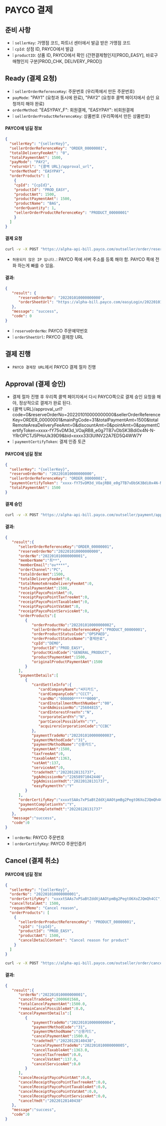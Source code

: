 # PAYCO 결제
## 준비 사항
* ❕ `sellerKey`: 가맹점 코드, 파트너 센터에서 발급 받은 가맹점 코드
* ❕ `cpId`: 상점 ID, PAYCO에서 발급
* ❕ `productID`: 상품 ID, PAYCO에서 확인 (간편결제형인지[PROD_EASY], 바로구매형인지 구분[PROD_CHK, DELIVERY_PROD])

## Ready (결제 요청)
* ❕ `sellerOrderReferenceKey`: 주문번호 (우리쪽에서 만든 주문번호)
* `payMode`: "PAY1" (요청과 동시에 완료), "PAY2" (요청후 콜백 페이지에서 승인 요청까지 해야 완료)
* `orderMethod`: "EASYPAY_F": 회원결제, "EASYPAY": 비회원결제
* ❕ `sellerOrderProductReferenceKey`: 상품번호 (우리쪽에서 만든 상품번호)
#### PAYCO에 넘길 정보
```json
{
  "sellerKey": "{sellerKey}",
  "sellerOrderReferenceKey": "ORDER_00000001",
  "totalDeliveryFeeAmt": "0",
  "totalPaymentAmt": 1500,
  "payMode": "PAY2",
  "returnUrl": "{콜백 URL}/approval_url",
  "orderMethod": "EASYPAY",
  "orderProducts": [
    {
    "cpId": "{cpId}",
    "productId": "PROD_EASY",
    "productAmt": 1500,
    "productPaymentAmt": 1500,
    "productName": "BAG",
    "orderQuantity": 1,
    "sellerOrderProductReferenceKey": "PRODUCT_00000001"
    }
  ]
}
```
#### 결제 요청
```sh
curl -v -X POST "https://alpha-api-bill.payco.com/outseller/order/reserve" -H "Content-Type: application/json" -d "{\"sellerKey\": \"DEMO\", \"sellerOrderReferenceKey\": \"ORDER_00000001\", \"totalPaymentAmt\": 1500, \"payMode\": \"PAY2\", \"returnUrl\": \"http://localhost:8080/api/v1/paycopay/approval_url\", \"orderMethod\": \"EASYPAY\", \"orderProducts\": [{\"cpId\": \"DEMO\", \"productId\": \"PROD_EASY\", \"productAmt\": 1500, \"productPaymentAmt\": 1500, \"productName\": \"BAG\", \"orderQuantity\": 1, \"sellerOrderProductReferenceKey\": \"PRODUCT_00000001\"}]}"
```
* `허용되지 않은 IP 입니다.`: PAYCO 쪽에 서버 주소를 등록 해야 함. PAYCO 쪽에 전화 하는게 빠를 수 있음.

#### 결과:
```json
{
   "result": {
      "reserveOrderNo": "202201010000000000",
      "orderSheetUrl": "https://alpha-bill.payco.com/easyLogin/202201010000000000"
   },
   "message": "success",
   "code": 0
}
```
* ❕ `reserveOrderNo`: PAYCO 주문예약번호
* ❕ `orderSheetUrl`: PAYCO 결제창 URL

## 결제 진행
* `PAYCO 결제창 URL`에서 PAYCO 결제 절차 진행

## Approval (결제 승인)
* 결제 절차 진행 후 우리쪽 콜백 페이지에서 다시 PAYCO쪽으로 결제 승인 요청을 해야, 정상적으로 결제가 완료 된다.
* {콜백 URL}/approval_url?code=0&reserveOrderNo=202201010000000000&sellerOrderReferenceKey=ORDER_00000001&mainPgCode=31&totalPaymentAmt=1500&totalRemoteAreaDeliveryFeeAmt=0&discountAmt=0&pointAmt=0&paymentCertifyToken=xxxx-fY75vDM3d_VOajRB8_e0g7TB7vDbSK3Bdi0x4N-N-YRrOPCTJ5PHoUk39D9&bid=xxxx33I3UINV22A7ED5Q4WW7Y
* ❕ `paymentCertifyToken`: 결제 인증 토큰

#### PAYCO에 넘길 정보
```json
{
  "sellerKey": "{sellerKey}",
  "reserveOrderNo": "202201010000000000",
  "sellerOrderReferenceKey": "ORDER_00000001",
  "paymentCertifyToken": "xxxx-fY75vDM3d_VOajRB8_e0g7TB7vDbSK3Bdi0x4N-N-YRrOPCTJ5PHoUk39D9",
  "totalPaymentAmt": 1500
}
```

#### 결제 승인
```sh
curl -v -X POST "https://alpha-api-bill.payco.com/outseller/payment/approval" -H "Content-Type: application/json" -d "{\"sellerKey\": \"DEMO\", \"reserveOrderNo\": \"202201010000000000\", \"sellerOrderReferenceKey\": \"ORDER_00000001\", \"paymentCertifyToken\": \"xxxx-fY75vDM3d_VOajRB8_e0g7TB7vDbSK3Bdi0x4N-N-YRrOPCTJ5PHoUk39D9\", \"totalPaymentAmt\": 1500}"
```

#### 결과:
```json
{
   "result":{
      "sellerOrderReferenceKey":"ORDER_00000001",
      "reserveOrderNo":"202201010000000000",
      "orderNo":"202201010000000001",
      "memberName":"최**",
      "memberEmail":"ov****",
      "orderChannel":"PC",
      "totalOrderAmt":1500,
      "totalDeliveryFeeAmt":0,
      "totalRemoteAreaDeliveryFeeAmt":0,
      "totalPaymentAmt":1500,
      "receiptPaycoPointAmt":0,
      "receiptPaycoPointTaxfreeAmt":0,
      "receiptPaycoPointTaxableAmt":0,
      "receiptPaycoPointVatAmt":0,
      "receiptPaycoPointServiceAmt":0,
      "orderProducts":[
         {
            "orderProductNo":"202201010000000002",
            "sellerOrderProductReferenceKey":"PRODUCT_00000001",
            "orderProductStatusCode":"OPSPAED",
            "orderProductStatusName":"결제완료",
            "cpId":"DEMO",
            "productId":"PROD_EASY",
            "productKindCode":"GENERAL_PRODUCT",
            "productPaymentAmt":1500,
            "originalProductPaymentAmt":1500
         }
      ],
      "paymentDetails":[
         {
            "cardSettleInfo":{
               "cardCompanyName":"씨티카드",
               "cardCompanyCode":"CCCT",
               "cardNo":"000000******0000",
               "cardInstallmentMonthNumber":"00",
               "cardAdmissionNo":"25604815",
               "cardInterestFreeYn":"N",
               "corporateCardYn":"N",
               "partCancelPossibleYn":"Y",
               "acquirersCorporationCode":"CCBC"
            },
            "paymentTradeNo":"202201010000000003",
            "paymentMethodCode":"31",
            "paymentMethodName":"신용카드",
            "paymentAmt":1500,
            "taxfreeAmt":0,
            "taxableAmt":1363,
            "vatAmt":137,
            "serviceAmt":0,
            "tradeYmdt":"20220128131737",
            "pgAdmissionNo":"22658971042446",
            "pgAdmissionYmdt":"20220128131737",
            "easyPaymentYn":"Y"
         }
      ],
      "orderCertifyKey":"xxxxtSAAs7xPSaBtZddXjAAOtpmBg2PegtO6XoZJQmQh4CC",
      "paymentCompletionYn":"Y",
      "paymentCompleteYmdt":"20220128131737"
   },
   "message":"success",
   "code":0
}
```
* ❕ `orderNo`: PAYCO 주문번호
* ❕ `orderCertifyKey`: PAYCO 주문인증키

## Cancel (결제 취소)
#### PAYCO에 넘길 정보
```json
{
  "sellerKey": "{sellerKey}",
  "orderNo": "202201010000000001",
  "orderCertifyKey": "xxxxtSAAs7xPSaBtZddXjAAOtpmBg2PegtO6XoZJQmQh4CC",
  "cancelTotalAmt": 1500,
  "requestMemo": "Cancel reason",
  "orderProducts": [
    {
      "sellerOrderProductReferenceKey": "PRODUCT_00000001",
      "cpId": "{cpId}",
      "productId": "PROD_EASY",
      "productAmt": 1500,
      "cancelDetailContent": "Cancel reason for product"
    }
  ]
}
```
```sh
curl -v -X POST "https://alpha-api-bill.payco.com/outseller/order/cancel" -H "Content-Type: application/json" -d "{\"sellerKey\": \"DEMO\", \"orderNo\": \"202201010000000001\", \"orderCertifyKey\": \"xxxxtSAAs7xPSaBtZddXjAAOtpmBg2PegtO6XoZJQmQh4CC\", \"cancelTotalAmt\": 1500, \"requestMemo\": \"Cancel reason\", \"orderProducts\": [{\"sellerOrderProductReferenceKey\": \"PRODUCT_00000001\", \"cpId\": \"DEMO\", \"productId\": \"PROD_EASY\", \"productAmt\": 1500, \"cancelDetailContent\": \"Cancel reason for product\"}]}"
```

#### 결과:
```json
{
   "result":{
      "orderNo":"202201010000000001",
      "cancelTradeSeq":2000601560,
      "totalCancelPaymentAmt":1500.0,
      "remainCancelPossibleAmt":0.0,
      "cancelPaymentDetails":[
         {
            "paymentTradeNo":"202201010000000004",
            "paymentMethodCode":"31",
            "paymentMethodName":"신용카드",
            "cancelPaymentAmt":1500.0,
            "tradeYmdt":"20220128140438",
            "cancelPaymentTradeNo":"202201010000000005",
            "cancelTaxableAmt":1363.0,
            "cancelTaxfreeAmt":0.0,
            "cancelVatAmt":137.0,
            "cancelServiceAmt":0.0
         }
      ],
      "cancelReceiptPaycoPointAmt":0.0,
      "cancelReceiptPaycoPointTaxfreeAmt":0.0,
      "cancelReceiptPaycoPointTaxableAmt":0.0,
      "cancelReceiptPaycoPointVatAmt":0.0,
      "cancelReceiptPaycoPointServiceAmt":0.0,
      "cancelYmdt":"20220128140438"
   },
   "message":"success",
   "code":0
}
```
